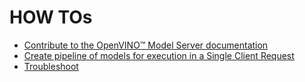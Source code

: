 # HOW TOs

- [Contribute to the OpenVINO&trade; Model Server documentation](./Contribution.md)
- [Create pipeline of models for execution in a Single Client Request](./EnsembleScheduler.md)
- [Troubleshoot](./Troubleshooting.md)